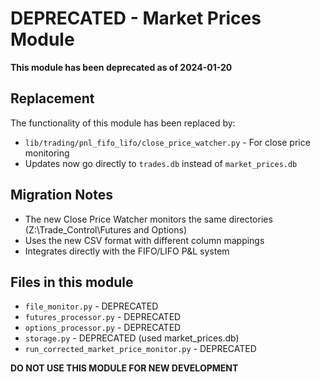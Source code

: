 # DEPRECATED - Market Prices Module

**This module has been deprecated as of 2024-01-20**

## Replacement
The functionality of this module has been replaced by:
- `lib/trading/pnl_fifo_lifo/close_price_watcher.py` - For close price monitoring
- Updates now go directly to `trades.db` instead of `market_prices.db`

## Migration Notes
- The new Close Price Watcher monitors the same directories (Z:\Trade_Control\Futures and Options)
- Uses the new CSV format with different column mappings
- Integrates directly with the FIFO/LIFO P&L system

## Files in this module
- `file_monitor.py` - DEPRECATED
- `futures_processor.py` - DEPRECATED  
- `options_processor.py` - DEPRECATED
- `storage.py` - DEPRECATED (used market_prices.db)
- `run_corrected_market_price_monitor.py` - DEPRECATED

**DO NOT USE THIS MODULE FOR NEW DEVELOPMENT** 